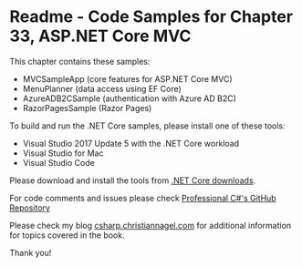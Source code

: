 # Readme - Code Samples for Chapter 33, ASP.NET Core MVC

This chapter contains these samples:

* MVCSampleApp (core features for ASP.NET Core MVC)
* MenuPlanner (data access using EF Core)
* AzureADB2CSample (authentication with Azure AD B2C)
* RazorPagesSample (Razor Pages)

To build and run the .NET Core samples, please install one of these tools:

* Visual Studio 2017 Update 5 with the .NET Core workload
* Visual Studio for Mac
* Visual Studio Code

Please download and install the tools from [.NET Core downloads](https://www.microsoft.com/net/core).

For code comments and issues please check [Professional C#'s GitHub Repository](https://github.com/ProfessionalCSharp/ProfessionalCSharp7)

Please check my blog [csharp.christiannagel.com](https://csharp.christiannagel.com "csharp.christiannagel.com") for additional information for topics covered in the book.

Thank you!